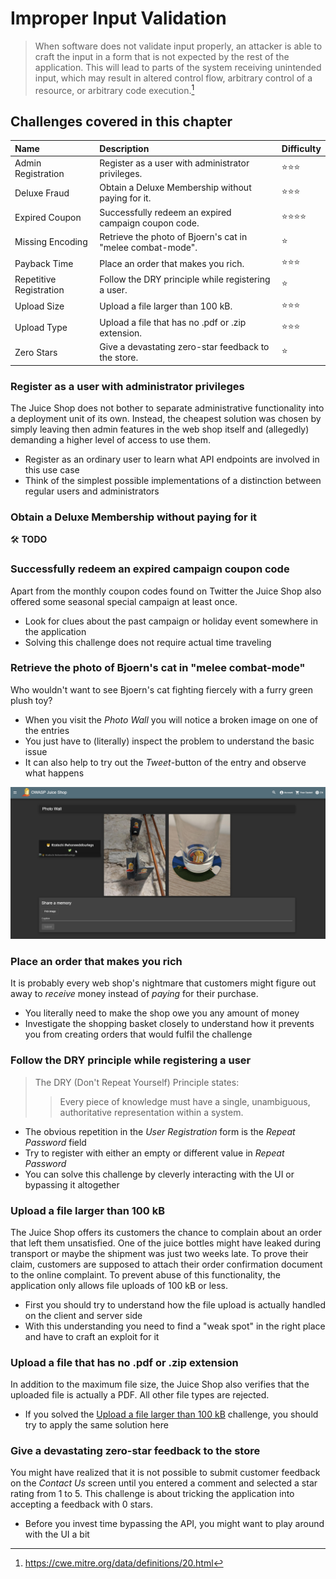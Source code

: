 # Improper Input Validation

> When software does not validate input properly, an attacker is able to
> craft the input in a form that is not expected by the rest of the
> application. This will lead to parts of the system receiving
> unintended input, which may result in altered control flow, arbitrary
> control of a resource, or arbitrary code execution.[^1]

## Challenges covered in this chapter

| Name                    | Description                                                | Difficulty |
|:------------------------|:-----------------------------------------------------------|:-----------|
| Admin Registration      | Register as a user with administrator privileges.          | ⭐⭐⭐       |
| Deluxe Fraud            | Obtain a Deluxe Membership without paying for it.       | ⭐⭐⭐     |
| Expired Coupon          | Successfully redeem an expired campaign coupon code.       | ⭐⭐⭐⭐     |
| Missing Encoding        | Retrieve the photo of Bjoern's cat in "melee combat-mode". | ⭐          |
| Payback Time            | Place an order that makes you rich.                        | ⭐⭐⭐       |
| Repetitive Registration | Follow the DRY principle while registering a user.         | ⭐          |
| Upload Size             | Upload a file larger than 100 kB.                          | ⭐⭐⭐       |
| Upload Type             | Upload a file that has no .pdf or .zip extension.          | ⭐⭐⭐       |
| Zero Stars              | Give a devastating zero-star feedback to the store.        | ⭐          |

### Register as a user with administrator privileges

The Juice Shop does not bother to separate administrative functionality
into a deployment unit of its own. Instead, the cheapest solution was
chosen by simply leaving then admin features in the web shop itself and
(allegedly) demanding a higher level of access to use them.

* Register as an ordinary user to learn what API endpoints are involved
  in this use case
* Think of the simplest possible implementations of a distinction
  between regular users and administrators

### Obtain a Deluxe Membership without paying for it

🛠️ **TODO**

### Successfully redeem an expired campaign coupon code

Apart from the monthly coupon codes found on Twitter the Juice Shop also
offered some seasonal special campaign at least once.

* Look for clues about the past campaign or holiday event somewhere in
  the application
* Solving this challenge does not require actual time traveling

### Retrieve the photo of Bjoern's cat in "melee combat-mode"

Who wouldn't want to see Bjoern's cat fighting fiercely with a furry
green plush toy?

* When you visit the _Photo Wall_ you will notice a broken image on one of the entries
* You just have to (literally) inspect the problem to understand the basic issue
* It can also help to try out the _Tweet_-button of the entry and observe what happens

![Broken image on photo wall](img/broken_image-photo_wall.png)

### Place an order that makes you rich

It is probably every web shop's nightmare that customers might figure
out away to _receive_ money instead of _paying_ for their purchase.

* You literally need to make the shop owe you any amount of money
* Investigate the shopping basket closely to understand how it prevents
  you from creating orders that would fulfil the challenge

### Follow the DRY principle while registering a user

> The DRY (Don't Repeat Yourself) Principle states:
> > Every piece of knowledge must have a single, unambiguous,
> > authoritative representation within a system.

* The obvious repetition in the _User Registration_ form is the _Repeat
  Password_ field
* Try to register with either an empty or different value in _Repeat
  Password_
* You can solve this challenge by cleverly interacting with the UI or
  bypassing it altogether

### Upload a file larger than 100 kB

The Juice Shop offers its customers the chance to complain about an
order that left them unsatisfied. One of the juice bottles might have
leaked during transport or maybe the shipment was just two weeks late.
To prove their claim, customers are supposed to attach their order
confirmation document to the online complaint. To prevent abuse of this
functionality, the application only allows file uploads of 100 kB or
less.

* First you should try to understand how the file upload is actually
  handled on the client and server side
* With this understanding you need to find a "weak spot" in the right
  place and have to craft an exploit for it

### Upload a file that has no .pdf or .zip extension

In addition to the maximum file size, the Juice Shop also verifies that
the uploaded file is actually a PDF. All other file types are rejected.

* If you solved the
  [Upload a file larger than 100 kB](#upload-a-file-larger-than-100-kb)
  challenge, you should try to apply the same solution here

### Give a devastating zero-star feedback to the store

You might have realized that it is not possible to submit customer
feedback on the _Contact Us_ screen until you entered a comment and
selected a star rating from 1 to 5. This challenge is about tricking the
application into accepting a feedback with 0 stars.

* Before you invest time bypassing the API, you might want to play
  around with the UI a bit

[^1]: https://cwe.mitre.org/data/definitions/20.html